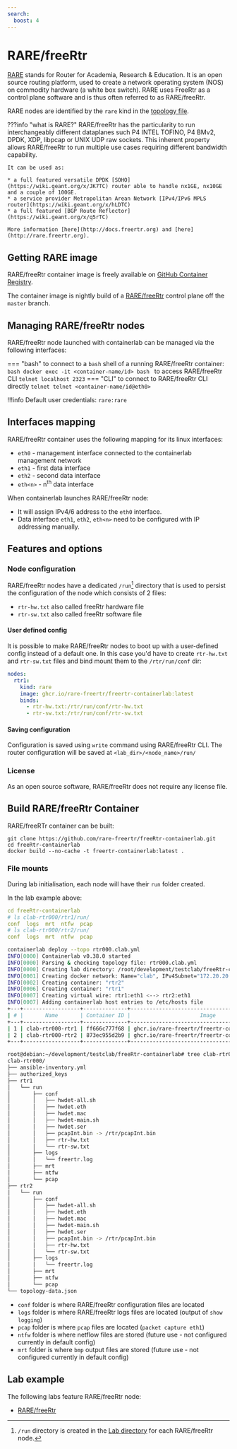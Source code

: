 ```yaml
---
search:
  boost: 4
---
```

# RARE/freeRtr

[RARE](http://rare.freertr.org) stands for Router for Academia, Research & Education. It is an open source routing platform, used to create a network operating system (NOS) on commodity hardware (a white box switch). RARE uses FreeRtr as a control plane software  and is thus often referred to as RARE/freeRtr.

RARE nodes are identified by the `rare` kind in the [topology file](../topo-def-file.md).

???info "what is RARE?"
    RARE/freeRtr has the particularity to run interchangeably different dataplanes such P4 INTEL TOFINO, P4 BMv2, DPDK, XDP, libpcap or UNIX UDP raw sockets. This inherent property allows RARE/freeRtr to run multiple use cases requiring different bandwidth capability.

    It can be used as:

    * a full featured versatile DPDK [SOHO](https://wiki.geant.org/x/JK7TC) router able to handle nx1GE, nx10GE and a couple of 100GE.
    * a service provider Metropolitan Arean Network [IPv4/IPv6 MPLS router](https://wiki.geant.org/x/hLDTC)
    * a full featured [BGP Route Reflector](https://wiki.geant.org/x/q5rTC)

    More information [here](http://docs.freertr.org) and [here](http://rare.freertr.org).

## Getting RARE image

RARE/freeRtr container image is freely available on [GitHub Container Registry](https://ghcr.io/rare-freertr/freertr-containerlab).

The container image is nightly build of a [RARE/freeRtr](https://github.com/rare-freertr/freeRtr) control plane off the `master` branch.

## Managing RARE/freeRtr nodes

RARE/freeRtr node launched with containerlab can be managed via the following interfaces:

=== "bash"
    to connect to a `bash` shell of a running RARE/freeRtr container:
    ```bash
    docker exec -it <container-name/id> bash
    ```
    to access RARE/freeRtr CLI
    ```
    telnet localhost 2323
    ```
=== "CLI"
    to connect to RARE/freeRtr CLI directly
    ```telnet
    telnet <container-name/id@eth0>
    ```

!!!info
    Default user credentials: `rare:rare`

## Interfaces mapping

RARE/freeRtr container uses the following mapping for its linux interfaces:

* `eth0` - management interface connected to the containerlab management network
* `eth1` - first data interface
* `eth2` - second data interface
* `eth<n>` - n<sup>th</sup> data interface

When containerlab launches RARE/freeRtr node:

* It will assign IPv4/6 address to the `eth0` interface.
* Data interface `eth1`, `eth2`, `eth<n>` need to be configured with IP addressing manually.

## Features and options

### Node configuration

RARE/freeRtr nodes have a dedicated `/run`[^1] directory that is used to persist the configuration of the node which consists of 2 files:

* `rtr-hw.txt` also called freeRtr hardware file
* `rtr-sw.txt` also called freeRtr software file

#### User defined config

It is possible to make RARE/freeRtr nodes to boot up with a user-defined config instead of a default one. In this case you'd have to create `rtr-hw.txt` and `rtr-sw.txt` files and bind mount them to the `/rtr/run/conf` dir:

```yaml
nodes:
  rtr1:
    kind: rare
    image: ghcr.io/rare-freertr/freertr-containerlab:latest
    binds:
      - rtr-hw.txt:/rtr/run/conf/rtr-hw.txt
      - rtr-sw.txt:/rtr/run/conf/rtr-sw.txt
```

#### Saving configuration

Configuration is saved using `write` command using RARE/freeRtr CLI. The router configuration will be saved at `<lab_dir>/<node_name>/run/`

### License

As an open source software, RARE/freeRtr does not require any license file.

## Build RARE/freeRtr Container

RARE/freeRTr container can be built:

```
git clone https://github.com/rare-freertr/freeRtr-containerlab.git
cd freeRtr-containerlab
docker build --no-cache -t freertr-containerlab:latest .
```

### File mounts

During lab initialisation, each node will have their `run` folder created.

In the lab example above:

```yaml
cd freeRtr-containerlab
# ls clab-rtr000/rtr1/run/
conf  logs  mrt  ntfw  pcap
# ls clab-rtr000/rtr2/run/
conf  logs  mrt  ntfw  pcap
```

```bash
containerlab deploy --topo rtr000.clab.yml
INFO[0000] Containerlab v0.38.0 started
INFO[0000] Parsing & checking topology file: rtr000.clab.yml
INFO[0000] Creating lab directory: /root/development/testclab/freeRtr-containerlab/clab-rtr000
INFO[0001] Creating docker network: Name="clab", IPv4Subnet="172.20.20.0/24", IPv6Subnet="2001:172:20:20::/64", MTU="1500"
INFO[0002] Creating container: "rtr2"
INFO[0006] Creating container: "rtr1"
INFO[0007] Creating virtual wire: rtr1:eth1 <--> rtr2:eth1
INFO[0007] Adding containerlab host entries to /etc/hosts file
+---+------------------+--------------+--------------------------------------------------+-------+---------+----------------+----------------------+
| # |       Name       | Container ID |                      Image                       | Kind  |  State  |  IPv4 Address  |     IPv6 Address     |
+---+------------------+--------------+--------------------------------------------------+-------+---------+----------------+----------------------+
| 1 | clab-rtr000-rtr1 | ff666c777f68 | ghcr.io/rare-freertr/freertr-containerlab:latest | linux | running | 172.20.20.3/24 | 2001:172:20:20::3/64 |
| 2 | clab-rtr000-rtr2 | 873ec955d2b9 | ghcr.io/rare-freertr/freertr-containerlab:latest | linux | running | 172.20.20.2/24 | 2001:172:20:20::2/64 |
+---+------------------+--------------+--------------------------------------------------+-------+---------+----------------+----------------------+
```

```bash
root@debian:~/development/testclab/freeRtr-containerlab# tree clab-rtr000/
clab-rtr000/
├── ansible-inventory.yml
├── authorized_keys
├── rtr1
│   └── run
│       ├── conf
│       │   ├── hwdet-all.sh
│       │   ├── hwdet.eth
│       │   ├── hwdet.mac
│       │   ├── hwdet-main.sh
│       │   ├── hwdet.ser
│       │   ├── pcapInt.bin -> /rtr/pcapInt.bin
│       │   ├── rtr-hw.txt
│       │   └── rtr-sw.txt
│       ├── logs
│       │   └── freertr.log
│       ├── mrt
│       ├── ntfw
│       └── pcap
├── rtr2
│   └── run
│       ├── conf
│       │   ├── hwdet-all.sh
│       │   ├── hwdet.eth
│       │   ├── hwdet.mac
│       │   ├── hwdet-main.sh
│       │   ├── hwdet.ser
│       │   ├── pcapInt.bin -> /rtr/pcapInt.bin
│       │   ├── rtr-hw.txt
│       │   └── rtr-sw.txt
│       ├── logs
│       │   └── freertr.log
│       ├── mrt
│       ├── ntfw
│       └── pcap
└── topology-data.json

```

* `conf` folder is where RARE/freeRtr configuration files are located
* `logs` folder is where RARE/freeRtr logs files are located (output of `show logging`)
* `pcap` folder is where `pcap` files are located (`packet capture eth1`)
* `ntfw` folder is where netflow files are stored (future use - not configured currently in default config)
* `mrt` folder is where `bmp` output files are stored (future use - not configured currently in default config)

## Lab example

The following labs feature RARE/freeRtr node:

* [RARE/freeRtr](../../lab-examples/rare-freertr.md)

[^1]: `/run` directory is created in the [Lab directory](../conf-artifacts.md#identifying-a-lab-directory) for each RARE/freeRtr node.
